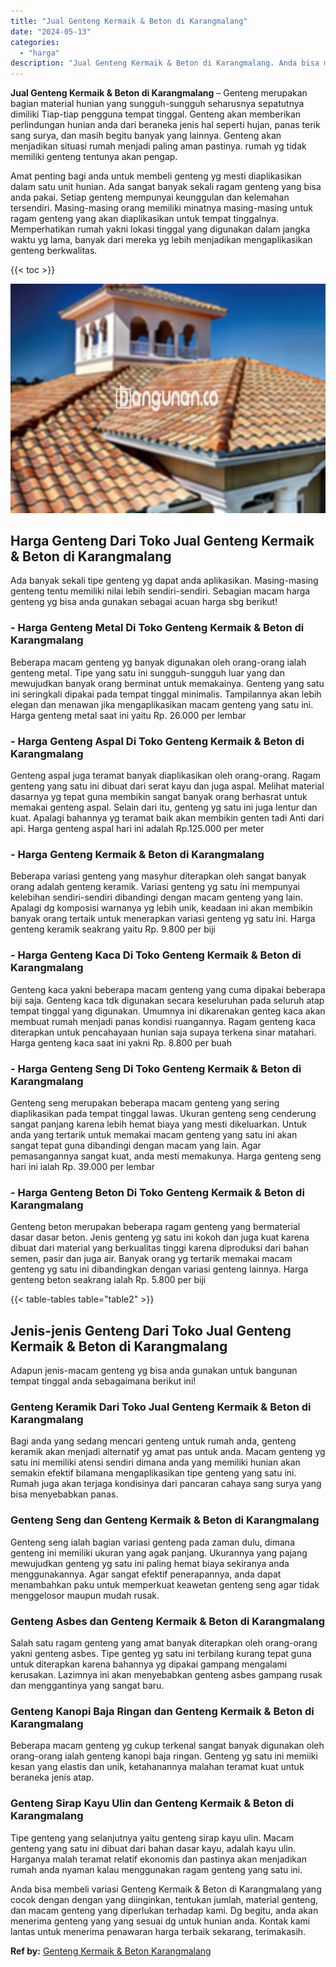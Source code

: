 ```yaml
---
title: "Jual Genteng Kermaik & Beton di Karangmalang"
date: "2024-05-13"
categories: 
  - "harga"
description: "Jual Genteng Kermaik & Beton di Karangmalang. Anda bisa membeli variasi Genteng Kermaik & Beton di Karangmalang yang cocok dengan dengan yang diinginkan, ten..."
---
```


**Jual Genteng Kermaik & Beton di Karangmalang** – Genteng merupakan bagian material hunian yang sungguh-sungguh seharusnya sepatutnya dimiliki Tiap-tiap pengguna tempat tinggal. Genteng akan memberikan perlindungan hunian anda dari beraneka jenis hal seperti hujan, panas terik sang surya, dan masih begitu banyak yang lainnya. Genteng akan menjadikan situasi rumah menjadi paling aman pastinya. rumah yg tidak memiliki genteng tentunya akan pengap.

Amat penting bagi anda untuk membeli genteng yg mesti diaplikasikan dalam satu unit hunian. Ada sangat banyak sekali ragam genteng yang bisa anda pakai. Setiap genteng mempunyai keunggulan dan kelemahan tersendiri. Masing-masing orang memiliki minatnya masing-masing untuk ragam genteng yang akan diaplikasikan untuk tempat tinggalnya. Memperhatikan rumah yakni lokasi tinggal yang digunakan dalam jangka waktu yg lama, banyak dari mereka yg lebih menjadikan mengaplikasikan genteng berkwalitas.

{{< toc >}}

![Jual Genteng Kermaik & Beton di Karangmalang](/images/genteng-minimalis-murah10.png)

## Harga Genteng Dari Toko Jual Genteng Kermaik & Beton di Karangmalang

Ada banyak sekali tipe genteng yg dapat anda aplikasikan. Masing-masing genteng tentu memiliki nilai lebih sendiri-sendiri. Sebagian macam harga genteng yg bisa anda gunakan sebagai acuan harga sbg berikut!

### \- Harga Genteng Metal Di Toko Genteng Kermaik & Beton di Karangmalang

Beberapa macam genteng yg banyak digunakan oleh orang-orang ialah genteng metal. Tipe yang satu ini sungguh-sungguh luar yang dan mewujudkan banyak orang berminat untuk memakainya. Genteng yang satu ini seringkali dipakai pada tempat tinggal minimalis. Tampilannya akan lebih elegan dan menawan jika mengaplikasikan macam genteng yang satu ini. Harga genteng metal saat ini yaitu Rp. 26.000 per lembar

### \- Harga Genteng Aspal Di Toko Genteng Kermaik & Beton di Karangmalang

Genteng aspal juga teramat banyak diaplikasikan oleh orang-orang. Ragam genteng yang satu ini dibuat dari serat kayu dan juga aspal. Melihat material dasarnya yg tepat guna membikin sangat banyak orang berhasrat untuk memakai genteng aspal. Selain dari itu, genteng yg satu ini juga lentur dan kuat. Apalagi bahannya yg teramat baik akan membikin genten tadi Anti dari api. Harga genteng aspal hari ini adalah Rp.125.000 per meter

### \- Harga Genteng Kermaik & Beton di Karangmalang

Beberapa variasi genteng yang masyhur diterapkan oleh sangat banyak orang adalah genteng keramik. Variasi genteng yg satu ini mempunyai kelebihan sendiri-sendiri dibandingi dengan macam genteng yang lain. Apalagi dg komposisi warnanya yg lebih unik, keadaan ini akan membikin banyak orang tertaik untuk menerapkan variasi genteng yg satu ini. Harga genteng keramik seakrang yaitu Rp. 9.800 per biji

### \- Harga Genteng Kaca Di Toko Genteng Kermaik & Beton di Karangmalang

Genteng kaca yakni beberapa macam genteng yang cuma dipakai beberapa biji saja. Genteng kaca tdk digunakan secara keseluruhan pada seluruh atap tempat tinggal yang digunakan. Umumnya ini dikarenakan genteg kaca akan membuat rumah menjadi panas kondisi ruangannya. Ragam genteng kaca diterapkan untuk pencahayaan hunian saja supaya terkena sinar matahari. Harga genteng kaca saat ini yakni Rp. 8.800 per buah

### \- Harga Genteng Seng Di Toko Genteng Kermaik & Beton di Karangmalang

Genteng seng merupakan beberapa macam genteng yang sering diaplikasikan pada tempat tinggal lawas. Ukuran genteng seng cenderung sangat panjang karena lebih hemat biaya yang mesti dikeluarkan. Untuk anda yang tertarik untuk memakai macam genteng yang satu ini akan sangat tepat guna dibandingi dengan macam yang lain. Agar pemasangannya sangat kuat, anda mesti memakunya. Harga genteng seng hari ini ialah Rp. 39.000 per lembar

### \- Harga Genteng Beton Di Toko Genteng Kermaik & Beton di Karangmalang

Genteng beton merupakan beberapa ragam genteng yang bermaterial dasar dasar beton. Jenis genteng yg satu ini kokoh dan juga kuat karena dibuat dari material yang berkualitas tinggi karena diproduksi dari bahan semen, pasir dan juga air. Banyak orang yg tertarik memakai macam genteng yg satu ini dibandingkan dengan variasi genteng lainnya. Harga genteng beton seakrang ialah Rp. 5.800 per biji

{{< table-tables table="table2" >}}

## Jenis-jenis Genteng Dari Toko Jual Genteng Kermaik & Beton di Karangmalang

Adapun jenis-macam genteng yg bisa anda gunakan untuk bangunan tempat tinggal anda sebagaimana berikut ini!

### Genteng Keramik Dari Toko Jual Genteng Kermaik & Beton di Karangmalang

Bagi anda yang sedang mencari genteng untuk rumah anda, genteng keramik akan menjadi alternatif yg amat pas untuk anda. Macam genteng yg satu ini memiliki atensi sendiri dimana anda yang memiliki hunian akan semakin efektif bilamana mengaplikasikan tipe genteng yang satu ini. Rumah juga akan terjaga kondisinya dari pancaran cahaya sang surya yang bisa menyebabkan panas.

### Genteng Seng dan Genteng Kermaik & Beton di Karangmalang

Genteng seng ialah bagian variasi genteng pada zaman dulu, dimana genteng ini memiliki ukuran yang agak panjang. Ukurannya yang pajang mewujudkan genteng yg satu ini paling hemat biaya sekiranya anda menggunakannya. Agar sangat efektif penerapannya, anda dapat menambahkan paku untuk memperkuat keawetan genteng seng agar tidak menggelosor maupun mudah rusak.

### Genteng Asbes dan Genteng Kermaik & Beton di Karangmalang

Salah satu ragam genteng yang amat banyak diterapkan oleh orang-orang yakni genteng asbes. Tipe genteg yg satu ini terbilang kurang tepat guna untuk diterapkan karena bahannya yg dipakai gampang mengalami kerusakan. Lazimnya ini akan menyebabkan genteng asbes gampang rusak dan menggantinya yang sangat baru.

### Genteng Kanopi Baja Ringan dan Genteng Kermaik & Beton di Karangmalang

Beberapa macam genteng yg cukup terkenal sangat banyak digunakan oleh orang-orang ialah genteng kanopi baja ringan. Genteng yg satu ini memiiki kesan yang elastis dan unik, ketahanannya malahan teramat kuat untuk beraneka jenis atap.

### Genteng Sirap Kayu Ulin dan Genteng Kermaik & Beton di Karangmalang

Tipe genteng yang selanjutnya yaitu genteng sirap kayu ulin. Macam genteng yang satu ini dibuat dari bahan dasar kayu, adalah kayu ulin. Harganya malah teramat relatif ekonomis dan pastinya akan menjadikan rumah anda nyaman kalau menggunakan ragam genteng yang satu ini.

Anda bisa membeli variasi Genteng Kermaik & Beton di Karangmalang yang cocok dengan dengan yang diinginkan, tentukan jumlah, material genteng, dan macam genteng yang diperlukan terhadap kami. Dg begitu, anda akan menerima genteng yang yang sesuai dg untuk hunian anda. Kontak kami lantas untuk menerima penawaran harga terbaik sekarang, terimakasih.

**Ref by:**  [Genteng Kermaik & Beton  Karangmalang](https://id.wikipedia.org/wiki/Genteng)
